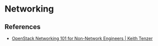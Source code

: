 # Networking

## References
* [OpenStack Networking 101 for Non-Network Engineers | Keith Tenzer](https://keithtenzer.com/2016/07/18/openstack-networking-101-for-non-network-engineers/)
